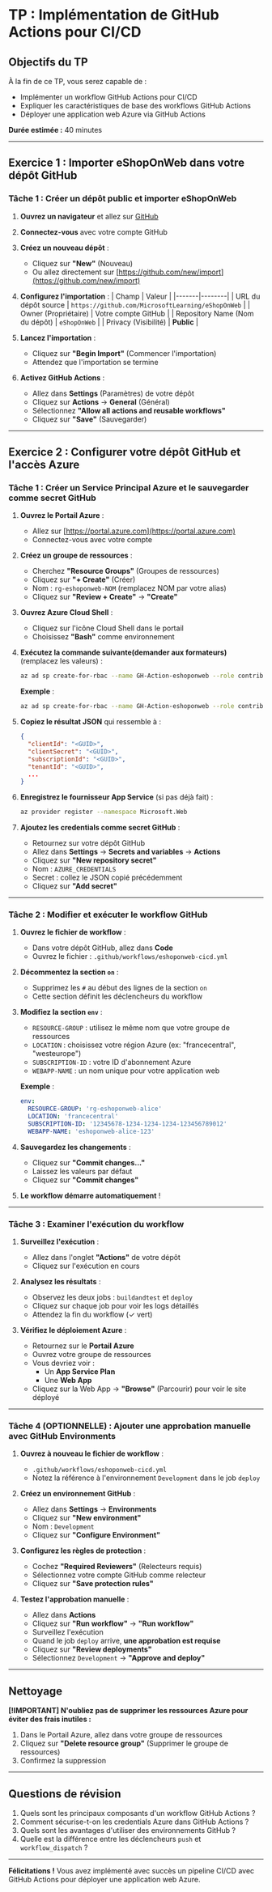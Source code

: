 # **TP : Implémentation de GitHub Actions pour CI/CD**

## **Objectifs du TP**
À la fin de ce TP, vous serez capable de :
- Implémenter un workflow GitHub Actions pour CI/CD
- Expliquer les caractéristiques de base des workflows GitHub Actions
- Déployer une application web Azure via GitHub Actions

**Durée estimée :** 40 minutes

---

## **Exercice 1 : Importer eShopOnWeb dans votre dépôt GitHub**

### **Tâche 1 : Créer un dépôt public et importer eShopOnWeb**

1. **Ouvrez un navigateur** et allez sur [GitHub](https://github.com)
2. **Connectez-vous** avec votre compte GitHub
3. **Créez un nouveau dépôt** :
   - Cliquez sur **"New"** (Nouveau)
   - Ou allez directement sur [https://github.com/new/import](https://github.com/new/import)

4. **Configurez l'importation** :
   | Champ | Valeur |
   |-------|--------|
   | URL du dépôt source | `https://github.com/MicrosoftLearning/eShopOnWeb` |
   | Owner (Propriétaire) | Votre compte GitHub |
   | Repository Name (Nom du dépôt) | `eShopOnWeb` |
   | Privacy (Visibilité) | **Public** |

5. **Lancez l'importation** :
   - Cliquez sur **"Begin Import"** (Commencer l'importation)
   - Attendez que l'importation se termine

6. **Activez GitHub Actions** :
   - Allez dans **Settings** (Paramètres) de votre dépôt
   - Cliquez sur **Actions** → **General** (Général)
   - Sélectionnez **"Allow all actions and reusable workflows"**
   - Cliquez sur **"Save"** (Sauvegarder)

---

## **Exercice 2 : Configurer votre dépôt GitHub et l'accès Azure**

### **Tâche 1 : Créer un Service Principal Azure et le sauvegarder comme secret GitHub**

1. **Ouvrez le Portail Azure** :
   - Allez sur [https://portal.azure.com](https://portal.azure.com)
   - Connectez-vous avec votre compte

2. **Créez un groupe de ressources** :
   - Cherchez **"Resource Groups"** (Groupes de ressources)
   - Cliquez sur **"+ Create"** (Créer)
   - Nom : `rg-eshoponweb-NOM` (remplacez NOM par votre alias)
   - Cliquez sur **"Review + Create"** → **"Create"**

3. **Ouvrez Azure Cloud Shell** :
   - Cliquez sur l'icône Cloud Shell dans le portail
   - Choisissez **"Bash"** comme environnement

4. **Exécutez la commande suivante(demander aux formateurs)** (remplacez les valeurs) :
   ```bash
   az ad sp create-for-rbac --name GH-Action-eshoponweb --role contributor --scopes /subscriptions/ID-ABONNEMENT/resourceGroups/NOM-GROUPE-RESSOURCES --sdk-auth
   ```

   **Exemple** :
   ```bash
   az ad sp create-for-rbac --name GH-Action-eshoponweb --role contributor --scopes /subscriptions/12345678-1234-1234-1234-123456789012/resourceGroups/rg-eshoponweb-alice --sdk-auth
   ```

5. **Copiez le résultat JSON** qui ressemble à :
   ```json
   {
     "clientId": "<GUID>",
     "clientSecret": "<GUID>",
     "subscriptionId": "<GUID>",
     "tenantId": "<GUID>",
     ...
   }
   ```

6. **Enregistrez le fournisseur App Service** (si pas déjà fait) :
   ```bash
   az provider register --namespace Microsoft.Web
   ```

7. **Ajoutez les credentials comme secret GitHub** :
   - Retournez sur votre dépôt GitHub
   - Allez dans **Settings** → **Secrets and variables** → **Actions**
   - Cliquez sur **"New repository secret"**
   - Nom : `AZURE_CREDENTIALS`
   - Secret : collez le JSON copié précédemment
   - Cliquez sur **"Add secret"**

---

### **Tâche 2 : Modifier et exécuter le workflow GitHub**

1. **Ouvrez le fichier de workflow** :
   - Dans votre dépôt GitHub, allez dans **Code**
   - Ouvrez le fichier : `.github/workflows/eshoponweb-cicd.yml`

2. **Décommentez la section `on`** :
   - Supprimez les `#` au début des lignes de la section `on`
   - Cette section définit les déclencheurs du workflow

3. **Modifiez la section `env`** :
   - `RESOURCE-GROUP` : utilisez le même nom que votre groupe de ressources
   - `LOCATION` : choisissez votre région Azure (ex: "francecentral", "westeurope")
   - `SUBSCRIPTION-ID` : votre ID d'abonnement Azure
   - `WEBAPP-NAME` : un nom unique pour votre application web

   **Exemple** :
   ```yaml
   env:
     RESOURCE-GROUP: 'rg-eshoponweb-alice'
     LOCATION: 'francecentral'
     SUBSCRIPTION-ID: '12345678-1234-1234-1234-123456789012'
     WEBAPP-NAME: 'eshoponweb-alice-123'
   ```

4. **Sauvegardez les changements** :
   - Cliquez sur **"Commit changes..."**
   - Laissez les valeurs par défaut
   - Cliquez sur **"Commit changes"**

5. **Le workflow démarre automatiquement** !

---

### **Tâche 3 : Examiner l'exécution du workflow**

1. **Surveillez l'exécution** :
   - Allez dans l'onglet **"Actions"** de votre dépôt
   - Cliquez sur l'exécution en cours

2. **Analysez les résultats** :
   - Observez les deux jobs : `buildandtest` et `deploy`
   - Cliquez sur chaque job pour voir les logs détaillés
   - Attendez la fin du workflow (✓ vert)

3. **Vérifiez le déploiement Azure** :
   - Retournez sur le **Portail Azure**
   - Ouvrez votre groupe de ressources
   - Vous devriez voir :
     - Un **App Service Plan**
     - Une **Web App**
   - Cliquez sur la Web App → **"Browse"** (Parcourir) pour voir le site déployé

---

### **Tâche 4 (OPTIONNELLE) : Ajouter une approbation manuelle avec GitHub Environments**

1. **Ouvrez à nouveau le fichier de workflow** :
   - `.github/workflows/eshoponweb-cicd.yml`
   - Notez la référence à l'environnement `Development` dans le job `deploy`

2. **Créez un environnement GitHub** :
   - Allez dans **Settings** → **Environments**
   - Cliquez sur **"New environment"**
   - Nom : `Development`
   - Cliquez sur **"Configure Environment"**

3. **Configurez les règles de protection** :
   - Cochez **"Required Reviewers"** (Relecteurs requis)
   - Sélectionnez votre compte GitHub comme relecteur
   - Cliquez sur **"Save protection rules"**

4. **Testez l'approbation manuelle** :
   - Allez dans **Actions**
   - Cliquez sur **"Run workflow"** → **"Run workflow"**
   - Surveillez l'exécution
   - Quand le job `deploy` arrive, **une approbation est requise**
   - Cliquez sur **"Review deployments"**
   - Sélectionnez `Development` → **"Approve and deploy"**

---

## **Nettoyage**

**[!IMPORTANT] N'oubliez pas de supprimer les ressources Azure pour éviter des frais inutiles :**

1. Dans le Portail Azure, allez dans votre groupe de ressources
2. Cliquez sur **"Delete resource group"** (Supprimer le groupe de ressources)
3. Confirmez la suppression

---

## **Questions de révision**

1. Quels sont les principaux composants d'un workflow GitHub Actions ?
2. Comment sécurise-t-on les credentials Azure dans GitHub Actions ?
3. Quels sont les avantages d'utiliser des environnements GitHub ?
4. Quelle est la différence entre les déclencheurs `push` et `workflow_dispatch` ?

---

**Félicitations !** Vous avez implémenté avec succès un pipeline CI/CD avec GitHub Actions pour déployer une application web Azure.
